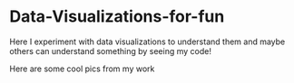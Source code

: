 # Data-Visualizations-for-fun

Here I experiment with data visualizations to understand them and maybe others can understand something by seeing my code!

Here are some cool pics from my work
